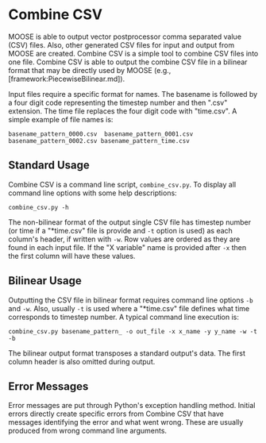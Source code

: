 # Combine CSV

MOOSE is able to output vector postprocessor comma separated value (CSV) files.
Also, other generated CSV files for input and output from MOOSE are created.
Combine CSV is a simple tool to combine CSV files into one file.
Combine CSV is able to output the combine CSV file in a bilinear format that
may be directly used by MOOSE (e.g., [framework:PiecewiseBilinear.md]).

Input files require a specific format for names. The basename is followed by
a four digit code representing the timestep number and then ".csv" extension.
The time file replaces the four digit code with "time.csv". A simple example of
file names is:

```text
basename_pattern_0000.csv  basename_pattern_0001.csv  basename_pattern_0002.csv basename_pattern_time.csv
```

## Standard Usage

Combine CSV is a command line script, `combine_csv.py`. To display all command
line options with some help descriptions:

```text
combine_csv.py -h
```

The non-bilinear format of the output single CSV file has timestep number
(or time if a "*time.csv" file is provide and `-t` option is used) as each
column's header, if written with `-w`. Row values are ordered as they are
found in each input file. If the "X variable" name is provided after `-x` then
the first column will have these values.

## Bilinear Usage

Outputting the CSV file in bilinear format requires command line options `-b`
and `-w`. Also, usually `-t` is used where a "*time.csv" file defines what
time corresponds to timestep number. A typical command line execution is:

```text
combine_csv.py basename_pattern_ -o out_file -x x_name -y y_name -w -t -b
```

The bilinear output format transposes a standard output's data. The first
column header is also omitted during output.

## Error Messages

Error messages are put through Python's exception handling method. Initial
errors directly create specific errors from Combine CSV that have messages
identifying the error and what went wrong. These are usually produced from
wrong command line arguments.

